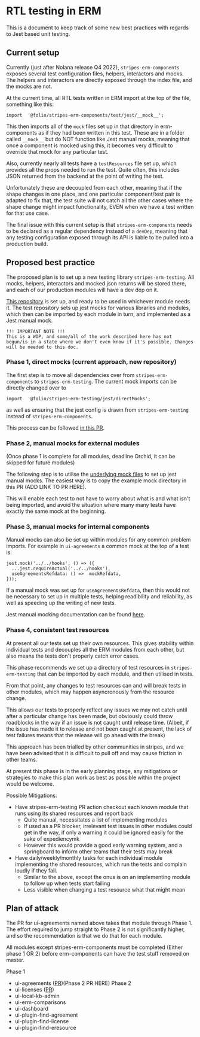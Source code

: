 # RTL testing in ERM
This is a document to keep track of some new best practices with regards to Jest based unit testing.

## Current setup
Currently (just after Nolana release Q4 2022), `stripes-erm-components` exposes several test configuration files, helpers, interactors and mocks. The helpers and interactors are directly exposed through the index file, and the mocks are not.

At the current time, all RTL tests written in ERM import at the top of the file, something like this:
```
import  '@folio/stripes-erm-components/test/jest/__mock__';
```
This then imports all of the `mock` files set up in that directory in erm-components as if they had been written in this test. These are in a folder called `__mock__` but do NOT function like Jest manual mocks, meaning that once a component is mocked using this, it becomes very difficult to override that mock for any particular test.

Also, currently nearly all tests have a `testResources` file set up, which provides all the props needed to run the test. Quite often, this includes JSON returned from the backend at the point of writing the test.

Unfortunately these are decoupled from each other, meaning that if the shape changes in one place, and one particular component/test pair is adapted to fix that, the test suite will not catch all the other cases where the shape change might impact functionality, EVEN when we have a test written for that use case.

The final issue with this current setup is that `stripes-erm-components` needs to be declared as a regular dependency instead of a `devDep`, meaning that any testing configuration exposed through its API is liable to be pulled into a production build.

## Proposed best practice
The proposed plan is to set up a new testing library `stripes-erm-testing`. All mocks, helpers, interactors and mocked json returns will be stored there, and each of our production modules will have a dev dep on it.

[This repository](https://github.com/folio-org/stripes-erm-testing) is set up, and ready to be used in whichever module needs it. The test repository sets up jest mocks for various libraries and modules, which then can be imported by each module in turn, and implemented as a Jest manual mock.

    !!! IMPORTANT NOTE !!!
    This is a WIP, and some/all of the work described here has not begun/is in a state where we don't even know if it's possible. Changes will be needed to this doc.

### Phase 1, direct mocks (current approach, new repository)

The first step is to move all dependencies over from `stripes-erm-components` to `stripes-erm-testing`. The current mock imports can be directly changed over to 
```
import  '@folio/stripes-erm-testing/jest/directMocks';
```
as well as ensuring that the jest config is drawn from `stripes-erm-testing` instead of  `stripes-erm-components`.

This process can be followed [in this PR](https://github.com/folio-org/ui-agreements/pull/1143).

### Phase 2, manual mocks for external modules
(Once phase 1 is complete for all modules, deadline Orchid, it can be skipped for future modules)

The following step is to utilise the [underlying mock files](https://github.com/folio-org/stripes-erm-testing/tree/master/jest/mocks) to set up jest manual mocks. The easiest way is to copy the example mock directory in this PR (ADD LINK TO PR HERE).

This will enable each test to not have to worry about what is and what isn't being imported, and avoid the situation where many many tests have exactly the same mock at the beginning.


### Phase 3, manual mocks for internal components

Manual mocks can also be set up within modules for any common problem imports. For example in `ui-agreements` a common mock at the top of a test is:

```
jest.mock('../../hooks', () => ({
  ...jest.requireActual('../../hooks'),
  useAgreementsRefdata: () =>  mockRefdata,
}));
```
If a manual mock was set up for `useAgreementsRefdata`, then this would not be necessary to set up in multiple tests, helping readibility and reliability, as well as speeding up the writing of new tests.

Jest manual mocking documentation can be found [here](https://jestjs.io/docs/manual-mocks).

### Phase 4, consistent test resources
At present all our tests set up their own resources. This gives stability within individual tests and decouples all the ERM modules from each other, but also means the tests don't properly catch error cases.

This phase recommends we set up a directory of test resources in `stripes-erm-testing` that can be imported by each module, and then utilised in tests.

From that point, any changes to test resources can and will break tests in other modules, which may happen asyncronously from the resource change.

This allows our tests to properly reflect any issues we may not catch until after a particular change has been made, but obviously could throw roadblocks in the way if an issue is not caught until release time. (Albeit, if the issue has made it to release and not been caught at present, the lack of test failures means that the release will go ahead with the break)

This approach has been trialled by other communities in stripes, and we have been advised that it is difficult to pull off and may cause friction in other teams.

At present this phase is in the early planning stage, any mitigations or strategies to make this plan work as best as possible within the project would be welcome.

Possible Mitigations:
- Have stripes-erm-testing PR action checkout each known module that runs using its shared resources and report back
	- Quite manual, necessitates a list of implementing modules
	- If used as a PR blocker, irrelevant test issues in other modules could get in the way, if only a warning it could be ignored easily for the sake of expediencymk
	- However this would provide a good early warning system, and a springboard to inform other teams that their tests may break
- Have daily/weekly/monthly tasks for each individual module implementing the shared resources, which run the tests and complain loudly if they fail.
	- Similar to the above, except the onus is on an implementing module to follow up when tests start failing
	- Less visible when changing a test resource what that might mean

## Plan of attack
The PR for ui-agreements named above takes that module through Phase 1. The effort required to jump straight to Phase 2 is not significantly higher, and so the recommendation is that we do that for each module.

All modules except stripes-erm-components must be completed (Either phase 1 OR 2) before erm-components can have the test stuff removed on master.

Phase 1
- ui-agreements ([PR](https://github.com/folio-org/ui-agreements/pull/1143))(Phase 2 PR HERE)
Phase 2
- ui-licenses ([PR](https://github.com/folio-org/ui-licenses/pull/639))
- ui-local-kb-admin
- ui-erm-comparisons
- ui-dashboard
- ui-plugin-find-agreement
- ui-plugin-find-license
- ui-plugin-find-eresource
